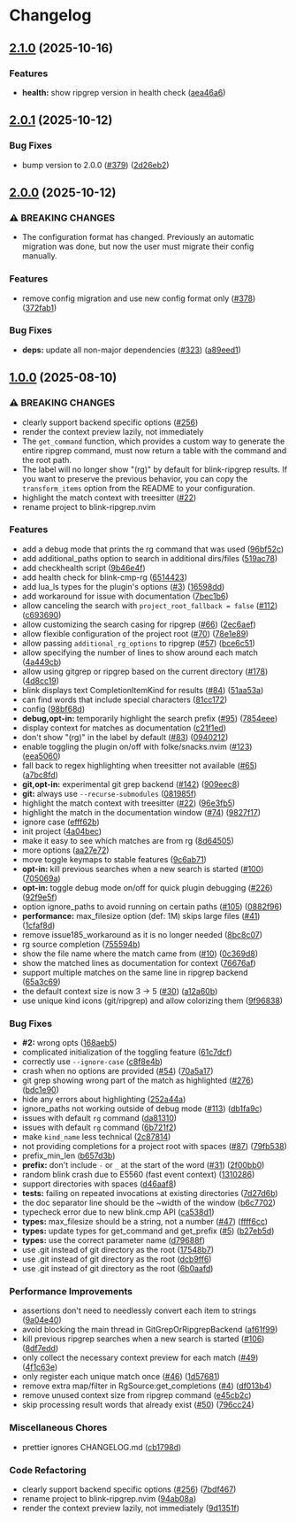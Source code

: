 # Changelog

## [2.1.0](https://github.com/mikavilpas/blink-ripgrep.nvim/compare/v2.0.1...v2.1.0) (2025-10-16)


### Features

* **health:** show ripgrep version in health check ([aea46a6](https://github.com/mikavilpas/blink-ripgrep.nvim/commit/aea46a603d76b08c6dc0000ea2927a39cc6c36a3))

## [2.0.1](https://github.com/mikavilpas/blink-ripgrep.nvim/compare/v2.0.0...v2.0.1) (2025-10-12)


### Bug Fixes

* bump version to 2.0.0 ([#379](https://github.com/mikavilpas/blink-ripgrep.nvim/issues/379)) ([2d26eb2](https://github.com/mikavilpas/blink-ripgrep.nvim/commit/2d26eb252745d1670e64656657d9f34d158fd25f))

## [2.0.0](https://github.com/mikavilpas/blink-ripgrep.nvim/compare/v1.0.0...v2.0.0) (2025-10-12)


### ⚠ BREAKING CHANGES

* The configuration format has changed. Previously an automatic migration was done, but now the user must migrate their config manually.

### Features

* remove config migration and use new config format only ([#378](https://github.com/mikavilpas/blink-ripgrep.nvim/issues/378)) ([372fab1](https://github.com/mikavilpas/blink-ripgrep.nvim/commit/372fab131330eb697c730e42d6e35a7c68167fbf))


### Bug Fixes

* **deps:** update all non-major dependencies ([#323](https://github.com/mikavilpas/blink-ripgrep.nvim/issues/323)) ([a89eed1](https://github.com/mikavilpas/blink-ripgrep.nvim/commit/a89eed1e48859bc59d9e0ba729727a885f24fb67))

## [1.0.0](https://github.com/mikavilpas/blink-ripgrep.nvim/compare/v1.0.0...v1.0.0) (2025-08-10)


### ⚠ BREAKING CHANGES

* clearly support backend specific options ([#256](https://github.com/mikavilpas/blink-ripgrep.nvim/issues/256))
* render the context preview lazily, not immediately
* The `get_command` function, which provides a custom way to generate the entire ripgrep command, must now return a table with the command and the root path.
* The label will no longer show "(rg)" by default for blink-ripgrep results. If you want to preserve the previous behavior, you can copy the `transform_items` option from the README to your configuration.
* highlight the match context with treesitter ([#22](https://github.com/mikavilpas/blink-ripgrep.nvim/issues/22))
* rename project to blink-ripgrep.nvim

### Features

* add a debug mode that prints the rg command that was used ([96bf52c](https://github.com/mikavilpas/blink-ripgrep.nvim/commit/96bf52cd405d16ed6474302b21b38778dc5a7b38))
* add additional_paths option to search in additional dirs/files ([519ac78](https://github.com/mikavilpas/blink-ripgrep.nvim/commit/519ac7894113f6a7b517b157c26e31fbd58a0de5))
* add checkhealth script ([9b46e4f](https://github.com/mikavilpas/blink-ripgrep.nvim/commit/9b46e4fa81ca1b3a73b676741eb466b02f2b1d73))
* add health check for blink-cmp-rg ([6514423](https://github.com/mikavilpas/blink-ripgrep.nvim/commit/65144236503203f63046eb9f0a4b2094c7b21817))
* add lua_ls types for the plugin's options ([#3](https://github.com/mikavilpas/blink-ripgrep.nvim/issues/3)) ([16598dd](https://github.com/mikavilpas/blink-ripgrep.nvim/commit/16598dd1c47c1f5ef163d552ac1c5d66e886f8dd))
* add workaround for issue with documentation ([7bec1b6](https://github.com/mikavilpas/blink-ripgrep.nvim/commit/7bec1b61233cc81384eda181d099370a8282218b))
* allow canceling the search with `project_root_fallback = false` ([#112](https://github.com/mikavilpas/blink-ripgrep.nvim/issues/112)) ([c693690](https://github.com/mikavilpas/blink-ripgrep.nvim/commit/c6936902a29ee41493c09b174b08ec3f95ab722b))
* allow customizing the search casing for ripgrep ([#66](https://github.com/mikavilpas/blink-ripgrep.nvim/issues/66)) ([2ec6aef](https://github.com/mikavilpas/blink-ripgrep.nvim/commit/2ec6aef3517b83659fdaef57b4b1fd4ed41e9692))
* allow flexible configuration of the project root ([#70](https://github.com/mikavilpas/blink-ripgrep.nvim/issues/70)) ([78e1e89](https://github.com/mikavilpas/blink-ripgrep.nvim/commit/78e1e89f2306bf707fdd0b668b61a313e27f1144))
* allow passing `additional_rg_options` to ripgrep ([#57](https://github.com/mikavilpas/blink-ripgrep.nvim/issues/57)) ([bce6c51](https://github.com/mikavilpas/blink-ripgrep.nvim/commit/bce6c517d24dfa24fec862ad79f0aa85d0b95e85))
* allow specifying the number of lines to show around each match ([4a449cb](https://github.com/mikavilpas/blink-ripgrep.nvim/commit/4a449cb3f7cb28b63fbd1d6d93e02008aa59cb09))
* allow using gitgrep or ripgrep based on the current directory ([#178](https://github.com/mikavilpas/blink-ripgrep.nvim/issues/178)) ([4d8cc19](https://github.com/mikavilpas/blink-ripgrep.nvim/commit/4d8cc19ca63a8236d6c9da384e2d7b0f63517069))
* blink displays text CompletionItemKind for results ([#84](https://github.com/mikavilpas/blink-ripgrep.nvim/issues/84)) ([51aa53a](https://github.com/mikavilpas/blink-ripgrep.nvim/commit/51aa53a2ec044ea6c6ed61d6ac8e68f4aa940482))
* can find words that include special characters ([81cc172](https://github.com/mikavilpas/blink-ripgrep.nvim/commit/81cc172f44bec0ad0981f17d7547e03b0aacc105))
* config ([98bf68d](https://github.com/mikavilpas/blink-ripgrep.nvim/commit/98bf68dcf9de6ff3125f5089898716a26016a8a2))
* **debug,opt-in:** temporarily highlight the search prefix ([#95](https://github.com/mikavilpas/blink-ripgrep.nvim/issues/95)) ([7854eee](https://github.com/mikavilpas/blink-ripgrep.nvim/commit/7854eeedf478f3eaf2c22d7bbb2dad16c2b12153))
* display context for matches as documentation ([c21f1ed](https://github.com/mikavilpas/blink-ripgrep.nvim/commit/c21f1ed685d0fee7a8a7dc29bd24fad39b01546e))
* don't show "(rg)" in the label by default ([#83](https://github.com/mikavilpas/blink-ripgrep.nvim/issues/83)) ([0940212](https://github.com/mikavilpas/blink-ripgrep.nvim/commit/09402126fa63afa991947132f68ede6f1239c4ac))
* enable toggling the plugin on/off with folke/snacks.nvim ([#123](https://github.com/mikavilpas/blink-ripgrep.nvim/issues/123)) ([eea5060](https://github.com/mikavilpas/blink-ripgrep.nvim/commit/eea5060f45dd8ca4fec8be25f6a4c0c2ff04dbf5))
* fall back to regex highlighting when treesitter not available ([#65](https://github.com/mikavilpas/blink-ripgrep.nvim/issues/65)) ([a7bc8fd](https://github.com/mikavilpas/blink-ripgrep.nvim/commit/a7bc8fd1743a6fda645756fd498c738d15637072))
* **git,opt-in:** experimental git grep backend ([#142](https://github.com/mikavilpas/blink-ripgrep.nvim/issues/142)) ([909eec8](https://github.com/mikavilpas/blink-ripgrep.nvim/commit/909eec82d2d48190541d282e5eff4cf7d06693b3))
* **git:** always use `--recurse-submodules` ([081985f](https://github.com/mikavilpas/blink-ripgrep.nvim/commit/081985f9110f0183d27e26f3ae90dd9f62c7c349))
* highlight the match context with treesitter ([#22](https://github.com/mikavilpas/blink-ripgrep.nvim/issues/22)) ([96e3fb5](https://github.com/mikavilpas/blink-ripgrep.nvim/commit/96e3fb539d7abb55f16b04aea5ebcedb1acc7b28))
* highlight the match in the documentation window ([#74](https://github.com/mikavilpas/blink-ripgrep.nvim/issues/74)) ([9827f17](https://github.com/mikavilpas/blink-ripgrep.nvim/commit/9827f17d9b1bb443327ef97ff6b66c8745d67775))
* ignore case ([efff62b](https://github.com/mikavilpas/blink-ripgrep.nvim/commit/efff62ba875f3fa77a7bce7ae315e807b7e00909))
* init project ([4a04bec](https://github.com/mikavilpas/blink-ripgrep.nvim/commit/4a04bece758913ec0a4ee87dfc6a5ac75485f579))
* make it easy to see which matches are from rg ([8d64505](https://github.com/mikavilpas/blink-ripgrep.nvim/commit/8d6450596cb6bfdb078b7069d8273966dc0b2fee))
* more options ([aa27e72](https://github.com/mikavilpas/blink-ripgrep.nvim/commit/aa27e728222034de4e4f642d397fd849481de8f2))
* move toggle keymaps to stable features ([9c6ab71](https://github.com/mikavilpas/blink-ripgrep.nvim/commit/9c6ab71b0a4131106f81372d7dff57c48de621b2))
* **opt-in:** kill previous searches when a new search is started ([#100](https://github.com/mikavilpas/blink-ripgrep.nvim/issues/100)) ([705069a](https://github.com/mikavilpas/blink-ripgrep.nvim/commit/705069a57566a5e7427025264451c581f0bfb9c4))
* **opt-in:** toggle debug mode on/off for quick plugin debugging ([#226](https://github.com/mikavilpas/blink-ripgrep.nvim/issues/226)) ([92f9e5f](https://github.com/mikavilpas/blink-ripgrep.nvim/commit/92f9e5fbc871cfe742195de3f6c89ab39421d3a4))
* option ignore_paths to avoid running on certain paths ([#105](https://github.com/mikavilpas/blink-ripgrep.nvim/issues/105)) ([0882f96](https://github.com/mikavilpas/blink-ripgrep.nvim/commit/0882f96daf940c4d17358aa76f3ccf213a7df3b2))
* **performance:** max_filesize option (def: 1M) skips large files ([#41](https://github.com/mikavilpas/blink-ripgrep.nvim/issues/41)) ([1cfaf8d](https://github.com/mikavilpas/blink-ripgrep.nvim/commit/1cfaf8db14fdba802886a7bd30c1ae49dba93a91))
* remove issue185_workaround as it is no longer needed ([8bc8c07](https://github.com/mikavilpas/blink-ripgrep.nvim/commit/8bc8c07ada9a456d9b87b003c4732537f309ee74))
* rg source completion ([755594b](https://github.com/mikavilpas/blink-ripgrep.nvim/commit/755594ba7fafd08d2eff94e3f00056eae6369fbe))
* show the file name where the match came from ([#10](https://github.com/mikavilpas/blink-ripgrep.nvim/issues/10)) ([0c369d8](https://github.com/mikavilpas/blink-ripgrep.nvim/commit/0c369d8f4f409b170a95a0370b999674010082e6))
* show the matched lines as documentation for context ([76676af](https://github.com/mikavilpas/blink-ripgrep.nvim/commit/76676af8b964d48fbe131882c851da6e238e7edd))
* support multiple matches on the same line in ripgrep backend ([65a3c69](https://github.com/mikavilpas/blink-ripgrep.nvim/commit/65a3c6974fe310ee457f79b81ec72b64d0ec02f1))
* the default context size is now 3 -&gt; 5 ([#30](https://github.com/mikavilpas/blink-ripgrep.nvim/issues/30)) ([a12a60b](https://github.com/mikavilpas/blink-ripgrep.nvim/commit/a12a60ba54398c980f78f488219f28ce5860ea6e))
* use unique kind icons (git/ripgrep) and allow colorizing them ([9f96838](https://github.com/mikavilpas/blink-ripgrep.nvim/commit/9f968385bbed53b5996723ae28ca509eb1d4381e))


### Bug Fixes

* **#2:** wrong opts ([168aeb5](https://github.com/mikavilpas/blink-ripgrep.nvim/commit/168aeb5d361081da6fbdf810de3266d41d2a1165))
* complicated initialization of the toggling feature ([61c7dcf](https://github.com/mikavilpas/blink-ripgrep.nvim/commit/61c7dcfebc764ae0aa981a9216bbcfd2630f513e))
* correctly use `--ignore-case` ([c8f8e4b](https://github.com/mikavilpas/blink-ripgrep.nvim/commit/c8f8e4b5a803e3d1c95652876c94b113ee08b146))
* crash when no options are provided ([#54](https://github.com/mikavilpas/blink-ripgrep.nvim/issues/54)) ([70a5a17](https://github.com/mikavilpas/blink-ripgrep.nvim/commit/70a5a17b951950335d8277b8dbf20927dcbee60f))
* git grep showing wrong part of the match as highlighted ([#276](https://github.com/mikavilpas/blink-ripgrep.nvim/issues/276)) ([bdc1e90](https://github.com/mikavilpas/blink-ripgrep.nvim/commit/bdc1e90da30bf34d6c5551ee49cb7ad4a7ba3428))
* hide any errors about highlighting ([252a44a](https://github.com/mikavilpas/blink-ripgrep.nvim/commit/252a44ae71cabc5f625ca0d91703d4ea3059d4bd))
* ignore_paths not working outside of debug mode ([#113](https://github.com/mikavilpas/blink-ripgrep.nvim/issues/113)) ([db1fa9c](https://github.com/mikavilpas/blink-ripgrep.nvim/commit/db1fa9c4321172dd70b13b1ef292bb1d923e87dc))
* issues with default `rg` command ([da81310](https://github.com/mikavilpas/blink-ripgrep.nvim/commit/da81310760e5c14241f19c93e32f8c3cc31fe7f3))
* issues with default `rg` command ([6b721f2](https://github.com/mikavilpas/blink-ripgrep.nvim/commit/6b721f2da7abe1a13daee69675040b8b8c938187))
* make `kind_name` less technical ([2c87814](https://github.com/mikavilpas/blink-ripgrep.nvim/commit/2c87814a1ac19447330ecc760d231a91f6789bfb))
* not providing completions for a project root with spaces ([#87](https://github.com/mikavilpas/blink-ripgrep.nvim/issues/87)) ([79fb538](https://github.com/mikavilpas/blink-ripgrep.nvim/commit/79fb538d06c38a108a1d251552a9f3fc3b80a491))
* prefix_min_len ([b657d3b](https://github.com/mikavilpas/blink-ripgrep.nvim/commit/b657d3bff3536c8e6e0bb399a8a0fe839ea2f9df))
* **prefix:** don't include `-` or `_` at the start of the word ([#31](https://github.com/mikavilpas/blink-ripgrep.nvim/issues/31)) ([2f00bb0](https://github.com/mikavilpas/blink-ripgrep.nvim/commit/2f00bb08e498061ee72754de1ac46845ff2377e8))
* random blink crash due to E5560 (fast event context) ([1310286](https://github.com/mikavilpas/blink-ripgrep.nvim/commit/1310286ad9ffd9261b0dd70024ce927a0dc660e3))
* support directories with spaces ([d46aaf8](https://github.com/mikavilpas/blink-ripgrep.nvim/commit/d46aaf82f9dcf675a44fff58b7fdf9248ab20f9c))
* **tests:** failing on repeated invocations at existing directories ([7d27d6b](https://github.com/mikavilpas/blink-ripgrep.nvim/commit/7d27d6bf41d0364ef4baf5a93efa630f75a0a7ff))
* the doc separator line should be the ~width of the window ([b6c7702](https://github.com/mikavilpas/blink-ripgrep.nvim/commit/b6c77026ad126a4cf5a075da6a07ea795fd4200e))
* typecheck error due to new blink.cmp API ([ca538d1](https://github.com/mikavilpas/blink-ripgrep.nvim/commit/ca538d15bd22fedd3408064d2b25ff8d56ec8ce8))
* **types:** max_filesize should be a string, not a number ([#47](https://github.com/mikavilpas/blink-ripgrep.nvim/issues/47)) ([ffff6cc](https://github.com/mikavilpas/blink-ripgrep.nvim/commit/ffff6cca96568ab8407613d9e9caee1a9144873c))
* **types:** update types for get_command and get_prefix ([#5](https://github.com/mikavilpas/blink-ripgrep.nvim/issues/5)) ([b27eb5d](https://github.com/mikavilpas/blink-ripgrep.nvim/commit/b27eb5dc681fd7a4dcf7981d9eeb9980de50d233))
* **types:** use the correct parameter name ([d79688f](https://github.com/mikavilpas/blink-ripgrep.nvim/commit/d79688fbdda26476a4bc15c4afa85cd2a189eaa2))
* use .git instead of git directory as the root ([17548b7](https://github.com/mikavilpas/blink-ripgrep.nvim/commit/17548b762717844d04d59f39e2259a52bfbd4bc5))
* use .git instead of git directory as the root ([dcb9ff6](https://github.com/mikavilpas/blink-ripgrep.nvim/commit/dcb9ff6ca89d6e8752051b3c685ff0a4ac26ff4f))
* use .git instead of git directory as the root ([6b0aafd](https://github.com/mikavilpas/blink-ripgrep.nvim/commit/6b0aafdf57b199ec0d88266e772b1935ef2defc3))


### Performance Improvements

* assertions don't need to needlessly convert each item to strings ([9a04e40](https://github.com/mikavilpas/blink-ripgrep.nvim/commit/9a04e40ec7d72fff233e893e8287b1a8d8bc7332))
* avoid blocking the main thread in GitGrepOrRipgrepBackend ([af61f99](https://github.com/mikavilpas/blink-ripgrep.nvim/commit/af61f99945e15b195fbce017230cedb0497ded4d))
* kill previous ripgrep searches when a new search is started ([#106](https://github.com/mikavilpas/blink-ripgrep.nvim/issues/106)) ([8df7edd](https://github.com/mikavilpas/blink-ripgrep.nvim/commit/8df7edd8569ce18b3cae47290c8766a46a9b1cb6))
* only collect the necessary context preview for each match ([#49](https://github.com/mikavilpas/blink-ripgrep.nvim/issues/49)) ([4f1c63e](https://github.com/mikavilpas/blink-ripgrep.nvim/commit/4f1c63eb84a94ad463e76b20cb0dda657a1bedbf))
* only register each unique match once ([#46](https://github.com/mikavilpas/blink-ripgrep.nvim/issues/46)) ([1d57681](https://github.com/mikavilpas/blink-ripgrep.nvim/commit/1d576810c33b5c11022e5865a24d66e0d8f0f1ca))
* remove extra map/filter in RgSource:get_completions ([#4](https://github.com/mikavilpas/blink-ripgrep.nvim/issues/4)) ([df013b4](https://github.com/mikavilpas/blink-ripgrep.nvim/commit/df013b470e3da01a0b9ece1b6c5689b857c66f63))
* remove unused context size from ripgrep command ([e45cb2c](https://github.com/mikavilpas/blink-ripgrep.nvim/commit/e45cb2cb444ea909574b509e9719e23988ee9348))
* skip processing result words that already exist ([#50](https://github.com/mikavilpas/blink-ripgrep.nvim/issues/50)) ([796cc24](https://github.com/mikavilpas/blink-ripgrep.nvim/commit/796cc24bb56cda813f768d6bd6aed12c32ad93b4))


### Miscellaneous Chores

* prettier ignores CHANGELOG.md ([cb1798d](https://github.com/mikavilpas/blink-ripgrep.nvim/commit/cb1798d774d69f35c35eb6e2d23a4f2d1d73af31))


### Code Refactoring

* clearly support backend specific options ([#256](https://github.com/mikavilpas/blink-ripgrep.nvim/issues/256)) ([7bdf467](https://github.com/mikavilpas/blink-ripgrep.nvim/commit/7bdf467bee22ea3e61b0c76d8f8feb6deaffcd16))
* rename project to blink-ripgrep.nvim ([94ab08a](https://github.com/mikavilpas/blink-ripgrep.nvim/commit/94ab08afe39223b087c3002a4d2d296da10e6e86))
* render the context preview lazily, not immediately ([9d1351f](https://github.com/mikavilpas/blink-ripgrep.nvim/commit/9d1351f4f226b3ea65c84141279cbe80098c30af))
